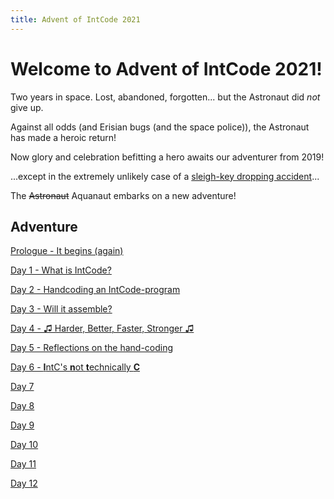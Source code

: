 ```yaml
---
title: Advent of IntCode 2021
---
```


# Welcome to Advent of IntCode 2021!

Two years in space. Lost, abandoned, forgotten... but the Astronaut did *not* give up.

Against all odds (and Erisian bugs (and the space police)), the Astronaut has made a heroic return!

Now glory and celebration befitting a hero awaits our adventurer from 2019!

...except in the extremely unlikely case of a [sleigh-key dropping accident](https://adventofcode.com/2021/day/1)...

The ~~Astronaut~~ Aquanaut embarks on a new adventure!

## Adventure

[Prologue - It begins (again)](prologue.md)

[Day 1 - What is IntCode?](day01.md)

[Day 2 - Handcoding an IntCode-program](day02.md)

[Day 3 - Will it assemble?](day03.md)

[Day 4 - &#9835; Harder, Better, Faster, Stronger &#9835;](day04.md)

[Day 5 - Reflections on the hand-coding](day05.md)

[Day 6 - **I**ntC's **n**ot **t**echnically **C**](day06.md)

[Day 7](day07.md)

[Day 8](day08.md)

[Day 9](day09.md)

[Day 10](day10.md)

[Day 11](day11.md)

[Day 12](day12.md)
